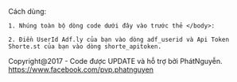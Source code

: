 Cách dùng:

	1. Nhúng toàn bộ dòng code dưới đây vào trước thẻ </body>:
<!--API ShortLink v1.0
Để toàn bộ code trước thẻ </body>-->
<script>// Code có hơi thô sơ... :v
adf_userid = ''; // Không cần KEY
shorte_apitoken = '';
</script>
<!--Dòng này phải đặt sau code trên-->
<script src="https://svsp.cf/shortlink/shortlink_blogspot.js" type="text/javascript"></script>
<!--END API ShortLink v1.0-->
	2. Điền UserId Adf.ly của bạn vào dòng adf_userid và Api Token Shorte.st của bạn vào dòng shorte_apitoken.

Copyright@2017 - Code được UPDATE và hỗ trợ bởi PhátNguyễn. https://www.facebook.com/pvp.phatnguyen

